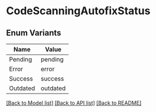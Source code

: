 # CodeScanningAutofixStatus

## Enum Variants

| Name | Value |
|---- | -----|
| Pending | pending |
| Error | error |
| Success | success |
| Outdated | outdated |


[[Back to Model list]](../README.md#documentation-for-models) [[Back to API list]](../README.md#documentation-for-api-endpoints) [[Back to README]](../README.md)


